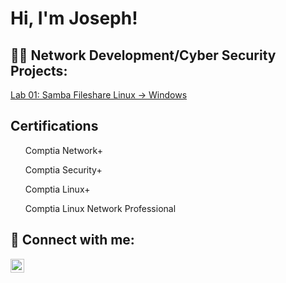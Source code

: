 <h1>Hi, I'm Joseph! </h1>

<h2>👨‍💻 Network Development/Cyber Security Projects:</h2>
<a href="https://github.com/users/JosephBarrett-IT/projects/1">Lab 01: Samba Fileshare Linux -> Windows</a>

<h2> Certifications </h2>
<ul>Comptia Network+</ul>
  <ul>Comptia Security+</ul>
  <ul>Comptia Linux+</ul>
  <ul>Comptia Linux Network Professional </ul>
  


<h2> 🤳 Connect with me:</h2>

[<img align="left" alt="JoshMadakor | LinkedIn" width="22px" src="https://cdn.jsdelivr.net/npm/simple-icons@v3/icons/linkedin.svg" />][linkedin]


[linkedin]: https://linkedin.com/in/josephbarrett-it

<!--
**joshmadakor1/joshmadakor1** is a ✨ _special_ ✨ repository because its `README.md` (this file) appears on your GitHub profile.

Here are some ideas to get you started:

- 🔭 I’m currently working on ...
- 🌱 I’m currently learning ...
- 👯 I’m looking to collaborate on ...
- 🤔 I’m looking for help with ...
- 💬 Ask me about ...
- 📫 How to reach me: ...
- 😄 Pronouns: ...
- ⚡ Fun fact: ...
-->
